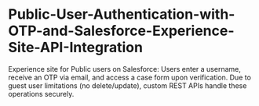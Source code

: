 # Public-User-Authentication-with-OTP-and-Salesforce-Experience-Site-API-Integration
Experience site for Public users on Salesforce: Users enter a username, receive an OTP via email, and access a case form upon verification. Due to guest user limitations (no delete/update), custom REST APIs handle these operations securely.
